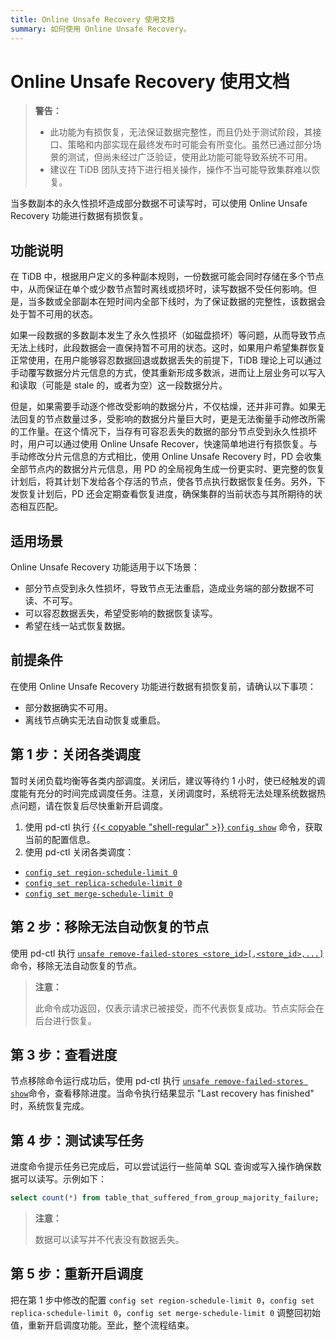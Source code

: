 ```yaml
---
title: Online Unsafe Recovery 使用文档
summary: 如何使用 Online Unsafe Recovery。
---
```


# Online Unsafe Recovery 使用文档

> **警告：**
>
> - 此功能为有损恢复，无法保证数据完整性，而且仍处于测试阶段，其接口、策略和内部实现在最终发布时可能会有所变化。虽然已通过部分场景的测试，但尚未经过广泛验证，使用此功能可能导致系统不可用。
> - 建议在 TiDB 团队支持下进行相关操作，操作不当可能导致集群难以恢复。

当多数副本的永久性损坏造成部分数据不可读写时，可以使用 Online Unsafe Recovery 功能进行数据有损恢复。

## 功能说明

在 TiDB 中，根据用户定义的多种副本规则，一份数据可能会同时存储在多个节点中，从而保证在单个或少数节点暂时离线或损坏时，读写数据不受任何影响。但是，当多数或全部副本在短时间内全部下线时，为了保证数据的完整性，该数据会处于暂不可用的状态。

如果一段数据的多数副本发生了永久性损坏（如磁盘损坏）等问题，从而导致节点无法上线时，此段数据会一直保持暂不可用的状态。这时，如果用户希望集群恢复正常使用，在用户能够容忍数据回退或数据丢失的前提下，TiDB 理论上可以通过手动覆写数据分片元信息的方式，使其重新形成多数派，进而让上层业务可以写入和读取（可能是 stale 的，或者为空）这一段数据分片。

但是，如果需要手动逐个修改受影响的数据分片，不仅枯燥，还并非可靠。如果无法回复的节点数量过多，受影响的数据分片量巨大时，更是无法衡量手动修改所需的工作量。在这个情况下，当存有可容忍丢失的数据的部分节点受到永久性损坏时，用户可以通过使用 Online Unsafe Recover，快速简单地进行有损恢复。与手动修改分片元信息的方式相比，使用 Online Unsafe Recovery 时，PD 会收集全部节点内的数据分片元信息，用 PD 的全局视角生成一份更实时、更完整的恢复计划后，将其计划下发给各个存活的节点，使各节点执行数据恢复任务。另外，下发恢复计划后，PD 还会定期查看恢复进度，确保集群的当前状态与其所期待的状态相互匹配。

## 适用场景

Online Unsafe Recovery 功能适用于以下场景：

* 部分节点受到永久性损坏，导致节点无法重启，造成业务端的部分数据不可读、不可写。
* 可以容忍数据丢失，希望受影响的数据恢复读写。
* 希望在线一站式恢复数据。

## 前提条件

在使用 Online Unsafe Recovery 功能进行数据有损恢复前，请确认以下事项：

* 部分数据确实不可用。
* 离线节点确实无法自动恢复或重启。

## 第 1 步：关闭各类调度

暂时关闭负载均衡等各类内部调度。关闭后，建议等待约 1 小时，使已经触发的调度能有充分的时间完成调度任务。注意，关闭调度时，系统将无法处理系统数据热点问题，请在恢复后尽快重新开启调度。

1. 使用 pd-ctl 执行 [{{< copyable "shell-regular" >}} `config show`](/pd-control.md#config-show--set-option-value--placement-rules) 命令，获取当前的配置信息。
2. 使用 pd-ctl 关闭各类调度：

  * [`config set region-schedule-limit 0`](/pd-control.md#config-show--set-option-value--placement-rules)
  * [`config set replica-schedule-limit 0`](/pd-control.md#config-show--set-option-value--placement-rules)
  * [`config set merge-schedule-limit 0`](/pd-control.md#config-show--set-option-value--placement-rules)

## 第 2 步：移除无法自动恢复的节点

使用 pd-ctl 执行 [`unsafe remove-failed-stores <store_id>[,<store_id>,...]`](/pd-control.md#unsafe-remove-failed-stores-store-ids--show--history)命令，移除无法自动恢复的节点。

> **注意：**
>
> 此命令成功返回，仅表示请求已被接受，而不代表恢复成功。节点实际会在后台进行恢复。

## 第 3 步：查看进度

节点移除命令运行成功后，使用 pd-ctl 执行 [`unsafe remove-failed-stores show`](/pd-control.md#config-show--set-option-value--placement-rules)命令，查看移除进度。当命令执行结果显示 "Last recovery has finished" 时，系统恢复完成。

## 第 4 步：测试读写任务

进度命令提示任务已完成后，可以尝试运行一些简单 SQL 查询或写入操作确保数据可以读写。示例如下：

```sql
select count(*) from table_that_suffered_from_group_majority_failure;
```

> **注意：**
>
> 数据可以读写并不代表没有数据丢失。

## 第 5 步：重新开启调度

把在第 1 步中修改的配置 `config set region-schedule-limit 0`，`config set replica-schedule-limit 0`，`config set merge-schedule-limit 0` 调整回初始值，重新开启调度功能。至此，整个流程结束。